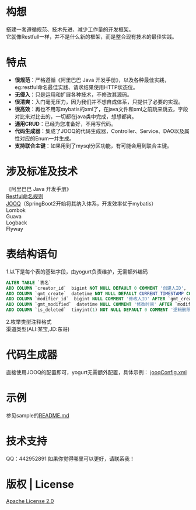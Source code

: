 构想 
====

搭建一套遵循规范、技术先进、减少工作量的开发框架。  
它就像Restfull一样，并不是什么新的框架，而是整合现有技术的最佳实践。

特点 
====
- **很规范**：严格遵循《阿里巴巴 Java 开发手册》，以及各种最佳实践，eg:restful命名最佳实践、请求结果使用HTTP状态位。
- **无侵入**：只是运用和扩展各种技术，不修改其源码。
- **很清爽**：入门毫无压力，因为我们并不想自成体系，只提供了必要的实现。
- **很高效**：再也不用写mybatis的xml了，在java文件和xml之前跳来跳去，字段对比来对比去的，一切都在java类中完成，想想都爽。
- **通用CRUD**：已经为您准备好，不用写代码。
- **代码生成器**：集成了JOOQ的代码生成器，Controller、Service、DAO以及属性对应的Enum一并生成。
- **支持联合主键**：如果用到了mysql分区功能，有可能会用到联合主键。

涉及标准及技术
=============
《阿里巴巴 Java 开发手册》  
[Restful命名规则](https://www.restapitutorial.com/lessons/restfulresourcenaming.html)   
[JOOQ](http://www.jooq.org)（SpringBoot2开始将其纳入体系，开发效率优于mybatis）  
Lombok  
Guava  
Logback  
Flyway  

表结构语句
=========
1.以下是每个表的基础字段，由yogurt负责维护，无需额外编码
```sql
ALTER TABLE `表名`  
ADD COLUMN `creator_id`  bigint NOT NULL DEFAULT 0 COMMENT '创建人ID',  
ADD COLUMN `gmt_create`  datetime NOT NULL DEFAULT CURRENT_TIMESTAMP COMMENT '创建时间' AFTER `creator_id`,  
ADD COLUMN `modifier_id`  bigint NULL COMMENT '修改人ID' AFTER `gmt_create`,  
ADD COLUMN `gmt_modified`  datetime NULL COMMENT '修改时间' AFTER `modifier_id`,  
ADD COLUMN `is_deleted`  tinyint(1) NOT NULL DEFAULT 0 COMMENT '逻辑删除标识' AFTER `gmt_modified`;  
```

2.枚举类型注释格式  
 渠道类型(ALI:某宝,JD:东哥)  

代码生成器
=========
直接使用JOOQ的配置即可，yogurt无需额外配置，具体示例：
[jooqConfig.xml](https://github.com/yogurt-dev/yogurt/blob/master/codegen/src/main/resources/jooqConfig.xml)

示例
=========
参见sample的[README.md](https://github.com/yogurt-dev/yogurt/blob/master/sample/README.md)  

技术支持
=========
QQ：442952891 
如果你觉得哪里可以更好，请联系我！  

版权 | License
==============
[Apache License 2.0](http://www.apache.org/licenses/LICENSE-2.0)
